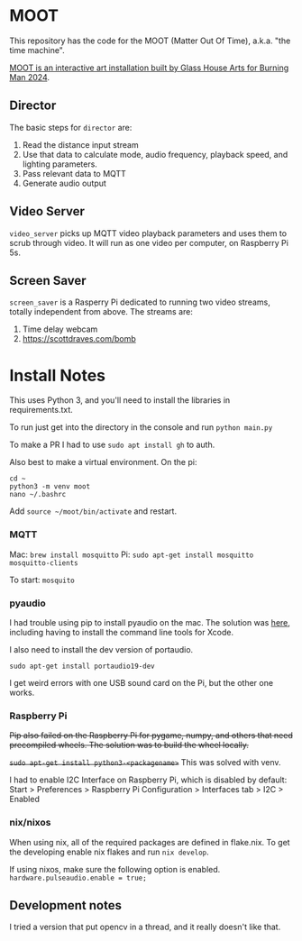 # MOOT
This repository has the code for the MOOT (Matter Out Of Time), a.k.a. "the time machine".

[MOOT is an interactive art installation built by Glass House Arts for Burning Man 2024](https://www.deldiosglasshouse.com/moot).

## Director

The basic steps for `director` are:

1. Read the distance input stream
2. Use that data to calculate mode, audio frequency, playback speed, and lighting parameters.
3. Pass relevant data to MQTT
4. Generate audio output

## Video Server

`video_server` picks up MQTT video playback parameters and uses them to scrub through video.  It will run as one 
video per computer, on Raspberry Pi 5s.

## Screen Saver

`screen_saver` is a Rasperry Pi dedicated to running two video streams, totally independent from above. The streams are:

1. Time delay webcam
2. https://scottdraves.com/bomb


# Install Notes

This uses Python 3, and you'll need to install the libraries in requirements.txt.

To run just get into the directory in the console and run `python main.py`

To make a PR I had to use `sudo apt install gh` to auth.

Also best to make a virtual environment.  On the pi:

```
cd ~
python3 -m venv moot
nano ~/.bashrc
```
Add `source ~/moot/bin/activate` and restart.

### MQTT
Mac:
`brew install mosquitto`
Pi:
`sudo apt-get install mosquitto mosquitto-clients`

To start: `mosquito`

### pyaudio

I had trouble using pip to install pyaudio on the mac.  The solution was [here](https://stackoverflow.com/questions/31236194/installing-pyaudio-for-python-3-on-os-x), including having to install the command line tools for Xcode.

I also need to install the dev version of portaudio.

`sudo apt-get install portaudio19-dev`

I get weird errors with one USB sound card on the Pi, but the other one works.

### Raspberry Pi

<s>Pip also failed on the Raspberry Pi for pygame, numpy, and others that need precompiled wheels.  The solution was to build the wheel locally.

`sudo apt-get install python3-<packagename>`</s> This was solved with venv.

I had to enable I2C Interface on Raspberry Pi, which is disabled by default: Start > Preferences > Raspberry Pi Configuration > Interfaces tab > I2C > Enabled

### nix/nixos
When using nix, all of the required packages are defined in flake.nix.  To get the developing enable nix flakes and run `nix develop`.

If using nixos, make sure the following option is enabled. `hardware.pulseaudio.enable = true;`

## Development notes

I tried a version that put opencv in a thread, and it really doesn't like that.
